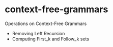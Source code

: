# context-free-grammars
Operations on Context-Free Grammars
  - Removing Left Recursion
  - Computing First_k and Follow_k sets
